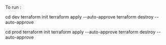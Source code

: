 To run :

cd dev
terraform init
terraform apply --auto-approve
terraform destroy --auto-approve

cd prod
terraform init
terraform apply --auto-approve
terraform destroy --auto-approve

